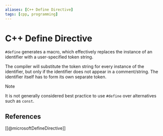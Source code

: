 ```yaml
---
aliases: [C++ Define Directive]
tags: [cpp, programming]
---
```

# C++ Define Directive

`#define` generates a macro, which effectively replaces the instance of an identifier with a user-specified token string.

The compiler will substitute the token string for every instance of the identifier, but only if the identifier does not appear in a comment/string. The identifier itself has to form its own separate token.

>[!note]
>It is not generally considered best practice to use `#define` over alternatives such as `const`.

## References

[[@microsoftDefineDirective]]